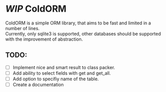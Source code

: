 # *WIP* ColdORM
ColdORM is a simple ORM library, that aims to be fast and limited in a number of lines.  
Currently, only sqlite3 is supported, other databases should be supported with the improvement of abstraction.  

## TODO:
- [ ] Implement nice and smart result to class packer.  
- [ ] Add ability to select fields with get and get_all.   
- [ ] Add option to specifiy name of the table.
- [ ] Create a documentation
